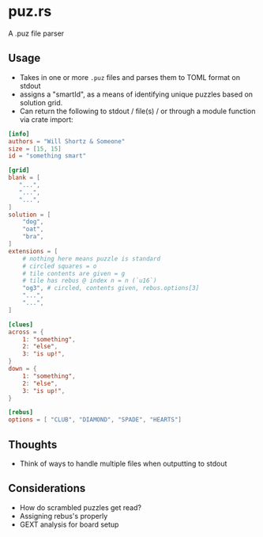 # puz.rs

A .puz file parser

## Usage

- Takes in one or more `.puz` files and parses them to TOML format on stdout
- assigns a "smartId", as a means of identifying unique puzzles based on
  solution grid.
- Can return the following to stdout / file(s) / or through a module function via
  crate import:

```toml
[info]
authors = "Will Shortz & Someone"
size = [15, 15]
id = "something smart"

[grid]
blank = [
   "...",
   "...",
   "...",
]
solution = [
    "dog",
    "oat",
    "bra",
]
extensions = [
    # nothing here means puzzle is standard
    # circled squares = o
    # tile contents are given = g
    # tile has rebus @ index n = n (`u16`)
    "og3", # circled, contents given, rebus.options[3]
    "...",
    "...",
]

[clues]
across = {
    1: "something",
    2: "else",
    3: "is up!",
}
down = {
    1: "something",
    2: "else",
    3: "is up!",
}

[rebus]
options = [ "CLUB", "DIAMOND", "SPADE", "HEARTS"]
```

## Thoughts

- Think of ways to handle multiple files when outputting to stdout

## Considerations

- How do scrambled puzzles get read?
- Assigning rebus's properly
- GEXT analysis for board setup
